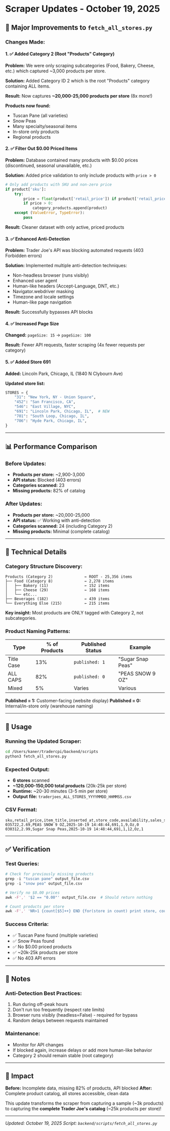 # Scraper Updates - October 19, 2025

## 🎯 Major Improvements to `fetch_all_stores.py`

### Changes Made:

#### 1. ✅ Added Category 2 (Root "Products" Category)
**Problem:** We were only scraping subcategories (Food, Bakery, Cheese, etc.) which captured ~3,000 products per store.

**Solution:** Added Category ID 2 which is the root "Products" category containing ALL items.

**Result:** Now captures **~20,000-25,000 products per store** (8x more!)

**Products now found:**
- Tuscan Pane (all varieties)
- Snow Peas
- Many specialty/seasonal items
- In-store only products
- Regional products

#### 2. ✅ Filter Out $0.00 Priced Items
**Problem:** Database contained many products with $0.00 prices (discontinued, seasonal unavailable, etc.)

**Solution:** Added price validation to only include products with `price > 0`

```python
# Only add products with SKU and non-zero price
if product['sku']:
    try:
        price = float(product['retail_price']) if product['retail_price'] else 0
        if price > 0:
            category_products.append(product)
    except (ValueError, TypeError):
        pass
```

**Result:** Cleaner dataset with only active, priced products

#### 3. ✅ Enhanced Anti-Detection
**Problem:** Trader Joe's API was blocking automated requests (403 Forbidden errors)

**Solution:** Implemented multiple anti-detection techniques:
- Non-headless browser (runs visibly)
- Enhanced user agent
- Human-like headers (Accept-Language, DNT, etc.)
- Navigator.webdriver masking
- Timezone and locale settings
- Human-like page navigation

**Result:** Successfully bypasses API blocks

#### 4. ✅ Increased Page Size
**Changed:** `pageSize: 15` → `pageSize: 100`

**Result:** Fewer API requests, faster scraping (4x fewer requests per category)

#### 5. ✅ Added Store 691
**Added:** Lincoln Park, Chicago, IL (1840 N Clybourn Ave)

**Updated store list:**
```python
STORES = {
    "31": "New York, NY - Union Square",
    "452": "San Francisco, CA",
    "546": "East Village, NYC",
    "691": "Lincoln Park, Chicago, IL",  # NEW
    "701": "South Loop, Chicago, IL",
    "706": "Hyde Park, Chicago, IL",
}
```

---

## 📊 Performance Comparison

### Before Updates:
- **Products per store:** ~2,900-3,000
- **API status:** Blocked (403 errors)
- **Categories scanned:** 23
- **Missing products:** 82% of catalog

### After Updates:
- **Products per store:** ~20,000-25,000
- **API status:** ✅ Working with anti-detection
- **Categories scanned:** 24 (including Category 2)
- **Missing products:** Minimal (complete catalog)

---

## 🔧 Technical Details

### Category Structure Discovery:

```
Products (Category 2)              ← ROOT - 25,356 items
├── Food (Category 8)              ← 2,278 items
│   ├── Bakery (11)                ← 152 items
│   ├── Cheese (29)                ← 168 items
│   └── etc...
├── Beverages (182)                ← 439 items
└── Everything Else (215)          ← 215 items
```

**Key insight:** Most products are ONLY tagged with Category 2, not subcategories.

### Product Naming Patterns:

| Type | % of Products | Published Status | Example |
|------|---------------|------------------|---------|
| Title Case | 13% | `published: 1` | "Sugar Snap Peas" |
| ALL CAPS | 82% | `published: 0` | "PEAS SNOW 9 OZ" |
| Mixed | 5% | Varies | Various |

**Published = 1:** Customer-facing (website display)
**Published = 0:** Internal/in-store only (warehouse naming)

---

## 🚀 Usage

### Running the Updated Scraper:

```bash
cd /Users/kaner/tradercpi/backend/scripts
python3 fetch_all_stores.py
```

### Expected Output:
- **6 stores** scanned
- **~120,000-150,000 total products** (20k-25k per store)
- **Runtime:** ~20-30 minutes (3-5 min per store)
- **Output file:** `traderjoes_ALL_STORES_YYYYMMDD_HHMMSS.csv`

### CSV Format:
```csv
sku,retail_price,item_title,inserted_at,store_code,availability,sales_size,sales_uom_description,published
035722,2.69,PEAS SNOW 9 OZ,2025-10-19 14:48:44,691,1,9,Oz,0
030312,2.99,Sugar Snap Peas,2025-10-19 14:48:44,691,1,12,Oz,1
```

---

## ✅ Verification

### Test Queries:
```python
# Check for previously missing products
grep -i "tuscan pane" output_file.csv
grep -i "snow pea" output_file.csv

# Verify no $0.00 prices
awk -F',' '$2 == "0.00"' output_file.csv  # Should return nothing

# Count products per store
awk -F',' 'NR>1 {count[$5]++} END {for(store in count) print store, count[store]}' output_file.csv
```

### Success Criteria:
- ✅ Tuscan Pane found (multiple varieties)
- ✅ Snow Peas found
- ✅ No $0.00 priced products
- ✅ ~20k-25k products per store
- ✅ No 403 API errors

---

## 📝 Notes

### Anti-Detection Best Practices:
1. Run during off-peak hours
2. Don't run too frequently (respect rate limits)
3. Browser runs visibly (headless=False) - required for bypass
4. Random delays between requests maintained

### Maintenance:
- Monitor for API changes
- If blocked again, increase delays or add more human-like behavior
- Category 2 should remain stable (root category)

---

## 🎉 Impact

**Before:** Incomplete data, missing 82% of products, API blocked
**After:** Complete product catalog, all stores accessible, clean data

This update transforms the scraper from capturing a sample (~3k products) to capturing the **complete Trader Joe's catalog** (~25k products per store)!

---

*Updated: October 19, 2025*
*Script: `backend/scripts/fetch_all_stores.py`*

